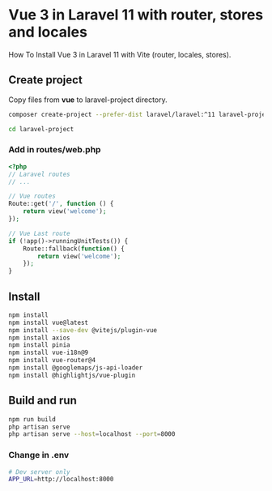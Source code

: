 # Vue 3 in Laravel 11 with router, stores and locales

How To Install Vue 3 in Laravel 11 with Vite (router, locales, stores).

## Create project

Copy files from **vue** to laravel-project directory.

```sh
composer create-project --prefer-dist laravel/laravel:^11 laravel-project

cd laravel-project
```

### Add in routes/web.php

```php
<?php
// Laravel routes
// ...

// Vue routes
Route::get('/', function () {
    return view('welcome');
});

// Vue Last route
if (!app()->runningUnitTests()) {
	Route::fallback(function() {
	    return view('welcome');
	});
}
```

## Install

```sh
npm install
npm install vue@latest
npm install --save-dev @vitejs/plugin-vue
npm install axios
npm install pinia
npm install vue-i18n@9
npm install vue-router@4
npm install @googlemaps/js-api-loader
npm install @highlightjs/vue-plugin
```

## Build and run

```sh
npm run build
php artisan serve
php artisan serve --host=localhost --port=8000
```

### Change in .env

```sh
# Dev server only
APP_URL=http://localhost:8000
```

